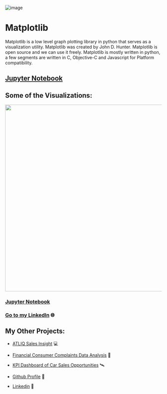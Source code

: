 ![image](https://user-images.githubusercontent.com/124501309/227321808-fbe5cc1d-1cf2-4413-84e3-40771b88a594.png)

# Matplotlib

Matplotlib is a low level graph plotting library in python that serves as a visualization utility.
Matplotlib was created by John D. Hunter.
Matplotlib is open source and we can use it freely.
Matplotlib is mostly written in python, a few segments are written in C, Objective-C and Javascript for Platform compatibility.

## [Jupyter Notebook](https://github.com/gulshang7/Data-Visualization-with-Python/blob/main/Matplotlib/Matplotlib%20Library.ipynb)

## Some of the Visualizations:

<img src="https://user-images.githubusercontent.com/124501309/227577681-a24373f9-8d1d-4770-8b79-5dea2eec3ab9.jpg" width="800" height="600" />

### [Jupyter Notebook](https://github.com/gulshang7/Data-Visualization-with-Python/blob/main/Matplotlib/Matplotlib%20Library.ipynb)
### [Go to my LinkedIn](https://www.linkedin.com/in/gulshan-gedam-362905209/) 🌐

## My Other Projects:

- [ATLIQ Sales Insight](https://github.com/gulshang7/ATLIQ_Sales_Insight_Data_Analysis_using_SQL_and_Tableau) 💻

- [Financial Consumer Complaints Data Analysis](https://github.com/gulshang7/Financial-Consumer-Complaints-Data-Analysis-Using-Tableau-Dashboard) 📜

- [KPI Dashboard of Car Sales Opportunities](https://github.com/gulshang7/KPI_Dashboard_of_Car_sales_Win_Loss_Data_Analysis_using_Excel_and_Tableau) 🛰️

- [Github Profile](https://github.com/gulshang7) 🧮

- [Linkedin](https://www.linkedin.com/in/gulshan-gedam-362905209/) 🤝
